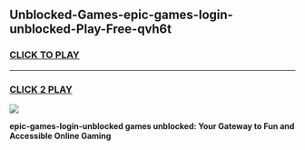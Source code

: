 
## Unblocked-Games-epic-games-login-unblocked-Play-Free-qvh6t
<h3>
<a href="https://premium76.site?title=epic-games-login-unblocked&ref=18A1">CLICK TO PLAY</a></h3>
<hr>

<h3>
<a href="https://premium76.site?title=epic-games-login-unblocked&ref=18A1">CLICK 2 PLAY</a>
  
</h3>

<a href="https://premium76.site?title=epic-games-login-unblocked&ref=18A1"><img src="https://clearcache.store/games.png"></a>


**epic-games-login-unblocked games unblocked: Your Gateway to Fun and Accessible Online Gaming**

